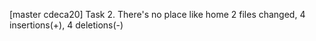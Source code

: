 [master cdeca20] Task 2. There's no place like home
 2 files changed, 4 insertions(+), 4 deletions(-)
